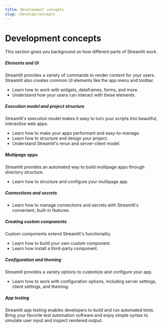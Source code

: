 ```yaml
---
title: Development concepts
slug: /develop/concepts
---
```


# Development concepts

This section gives you background on how different parts of Streamlit work.

<TileContainer>

<RefCard href="/develop/concepts/design" size="half">

<h5>Elements and UI</h5>

Streamlit provides a variety of commands to render content for your users. Streamlit also creates common UI elements like the app menu and toolbar.

- Learn how to work with widgets, dataframes, forms, and more.
- Understand how your users can interact with these elements.

</RefCard>

<RefCard href="/develop/concepts/architecture" size="half">

<h5>Execution model and project structure</h5>

Streamlit's execution model makes it easy to turn your scripts into beautiful, interactive web apps.

- Learn how to make your apps performant and easy-to-manage.
- Learn how to structure and design your project.
- Understand Streamlit's rerun and server-client model.

</RefCard>

<RefCard href="/develop/concepts/multipage-apps" size="half">

<h5>Multipage apps</h5>

Streamlit provides an automated way to build multipage apps through directory structure.

- Learn how to structure and configure your multipage app.

</RefCard>

<RefCard href="/develop/concepts/connections" size="half">

<h5>Connections and secrets</h5>

- Learn how to manage connections and secrets with Streamlit's convenient, built-in features.

</RefCard>

<RefCard href="/develop/concepts/custom-components" size="half">

<h5>Creating custom components</h5>

Custom components extend Streamlit's functionality.

- Learn how to build your own custom component.
- Learn how install a third-party component.

</RefCard>

<RefCard href="/develop/concepts/configuration/theming" size="half">

<h5>Configuration and theming</h5>

Streamlit provides a variety options to customize and configure your app.

- Learn how to work with configuration options, including server settings, client settings, and theming.

</RefCard>

<RefCard href="/develop/concepts/app-testing" size="half">

<h5>App testing</h5>

Streamlit app testing enables developers to build and run automated tests. Bring your favorite test automation software and enjoy simple syntax to simulate user input and inspect rendered output.

</RefCard>
</TileContainer>
